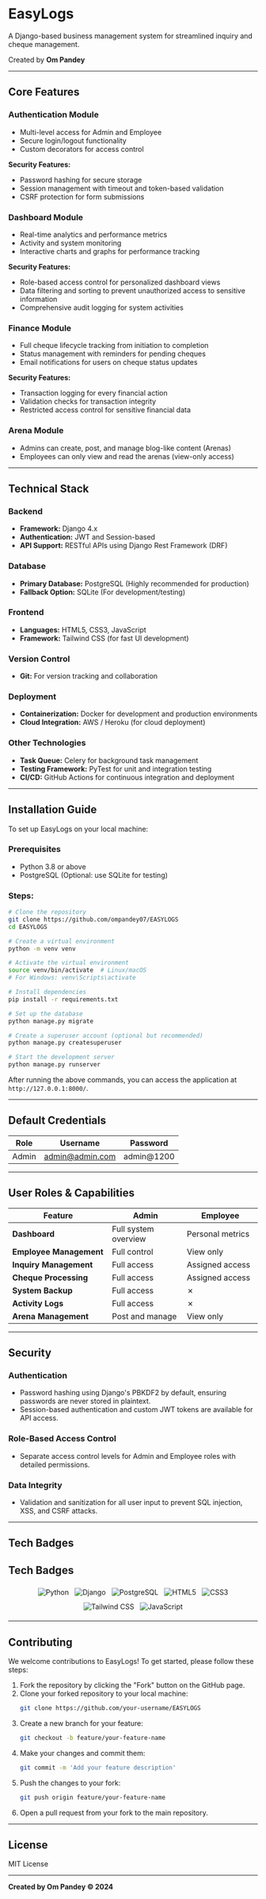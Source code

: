 
# **EasyLogs**  
A Django-based business management system for streamlined inquiry and cheque management.  

Created by **Om Pandey**

---

## **Core Features**

### **Authentication Module**
- Multi-level access for Admin and Employee
- Secure login/logout functionality
- Custom decorators for access control

**Security Features:**  
- Password hashing for secure storage  
- Session management with timeout and token-based validation  
- CSRF protection for form submissions  

### **Dashboard Module**
- Real-time analytics and performance metrics  
- Activity and system monitoring  
- Interactive charts and graphs for performance tracking  

**Security Features:**  
- Role-based access control for personalized dashboard views  
- Data filtering and sorting to prevent unauthorized access to sensitive information  
- Comprehensive audit logging for system activities  

### **Finance Module**
- Full cheque lifecycle tracking from initiation to completion  
- Status management with reminders for pending cheques  
- Email notifications for users on cheque status updates  

**Security Features:**  
- Transaction logging for every financial action  
- Validation checks for transaction integrity  
- Restricted access control for sensitive financial data

 ### **Arena Module**
- Admins can create, post, and manage blog-like content (Arenas)  
- Employees can only view and read the arenas (view-only access)

---

## **Technical Stack**

### **Backend**  
- **Framework:** Django 4.x  
- **Authentication:** JWT and Session-based  
- **API Support:** RESTful APIs using Django Rest Framework (DRF)

### **Database**  
- **Primary Database:** PostgreSQL (Highly recommended for production)  
- **Fallback Option:** SQLite (For development/testing)

### **Frontend**  
- **Languages:** HTML5, CSS3, JavaScript  
- **Framework:** Tailwind CSS (for fast UI development)

### **Version Control**  
- **Git:** For version tracking and collaboration

### **Deployment**  
- **Containerization:** Docker for development and production environments  
- **Cloud Integration:** AWS / Heroku (for cloud deployment)

### **Other Technologies**  
- **Task Queue:** Celery for background task management  
- **Testing Framework:** PyTest for unit and integration testing  
- **CI/CD:** GitHub Actions for continuous integration and deployment

---

## **Installation Guide**

To set up EasyLogs on your local machine:

### Prerequisites
- Python 3.8 or above
- PostgreSQL (Optional: use SQLite for testing)

### Steps:
```bash
# Clone the repository
git clone https://github.com/ompandey07/EASYLOGS
cd EASYLOGS

# Create a virtual environment
python -m venv venv

# Activate the virtual environment
source venv/bin/activate  # Linux/macOS
# For Windows: venv\Scripts\activate

# Install dependencies
pip install -r requirements.txt

# Set up the database
python manage.py migrate

# Create a superuser account (optional but recommended)
python manage.py createsuperuser

# Start the development server
python manage.py runserver
```

After running the above commands, you can access the application at `http://127.0.0.1:8000/`.

---

## **Default Credentials**

| Role   | Username         | Password    |
|--------|------------------|-------------|
| Admin  | admin@admin.com  | admin@1200  |

---

## User Roles & Capabilities

<table style="width: 100%; table-layout: fixed;">
    <thead>
        <tr>
            <th style="width: 40%;">Feature</th>
            <th style="width: 30%;">Admin</th>
            <th style="width: 30%;">Employee</th>
        </tr>
    </thead>
    <tbody>
        <tr>
            <td><strong>Dashboard</strong></td>
            <td>Full system overview</td>
            <td>Personal metrics</td>
        </tr>
        <tr>
            <td><strong>Employee Management</strong></td>
            <td>Full control</td>
            <td>View only</td>
        </tr>
        <tr>
            <td><strong>Inquiry Management</strong></td>
            <td>Full access</td>
            <td>Assigned access</td>
        </tr>
        <tr>
            <td><strong>Cheque Processing</strong></td>
            <td>Full access</td>
            <td>Assigned access</td>
        </tr>
        <tr>
            <td><strong>System Backup</strong></td>
            <td>Full access</td>
            <td>✗</td>
        </tr>
        <tr>
            <td><strong>Activity Logs</strong></td>
            <td>Full access</td>
            <td>✗</td>
        </tr>
        <tr>
            <td><strong>Arena Management</strong></td>
            <td>Post and manage</td>
            <td>View only</td>
        </tr>
    </tbody>
</table>



---

## **Security**

### **Authentication**  
- Password hashing using Django's PBKDF2 by default, ensuring passwords are never stored in plaintext.  
- Session-based authentication and custom JWT tokens are available for API access.

### **Role-Based Access Control**  
- Separate access control levels for Admin and Employee roles with detailed permissions.

### **Data Integrity**  
- Validation and sanitization for all user input to prevent SQL injection, XSS, and CSRF attacks.

---

## **Tech Badges**

## Tech Badges

<p align="center">
  <img src="https://img.shields.io/badge/-Python-3776AB?style=flat-square&logo=python&logoColor=white" alt="Python" style="margin: 6px 4px"/>
  <img src="https://img.shields.io/badge/-Django-092E20?style=flat-square&logo=django&logoColor=white" alt="Django" style="margin: 6px 4px"/>
  <img src="https://img.shields.io/badge/-PostgreSQL-336791?style=flat-square&logo=postgresql&logoColor=white" alt="PostgreSQL" style="margin: 6px 4px"/>
  <img src="https://img.shields.io/badge/-HTML5-E34F26?style=flat-square&logo=html5&logoColor=white" alt="HTML5" style="margin: 6px 4px"/>
  <img src="https://img.shields.io/badge/-CSS3-1572B6?style=flat-square&logo=css3&logoColor=white" alt="CSS3" style="margin: 6px 4px"/>
  <img src="https://img.shields.io/badge/-Tailwind%20CSS-38B2AC?style=flat-square&logo=tailwind-css&logoColor=white" alt="Tailwind CSS" style="margin: 6px 4px"/>
  <img src="https://img.shields.io/badge/-JavaScript-F7DF1E?style=flat-square&logo=javascript&logoColor=black" alt="JavaScript" style="margin: 6px 4px"/>
</p>


---

## **Contributing**

We welcome contributions to EasyLogs! To get started, please follow these steps:

1. Fork the repository by clicking the "Fork" button on the GitHub page.
2. Clone your forked repository to your local machine:
   ```bash
   git clone https://github.com/your-username/EASYLOGS
   ```
3. Create a new branch for your feature:
   ```bash
   git checkout -b feature/your-feature-name
   ```
4. Make your changes and commit them:
   ```bash
   git commit -m 'Add your feature description'
   ```
5. Push the changes to your fork:
   ```bash
   git push origin feature/your-feature-name
   ```
6. Open a pull request from your fork to the main repository.  

---

## **License**

MIT License

---

**Created by Om Pandey © 2024**
